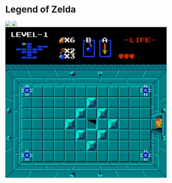 # Legend of Zelda 

![](https://github.com/MegaTlash/LOZ/blob/main/random-network-distillation-pytorch/LOZ_gifs/left-key-right-key.gif)
![](https://github.com/MegaTlash/LOZ/blob/main/random-network-distillation-pytorch/LOZ_gifs/left-key-top-key.gif)
![](https://github.com/MegaTlash/LOZ/blob/main/random-network-distillation-pytorch/LOZ_gifs/bow_room.gif)

